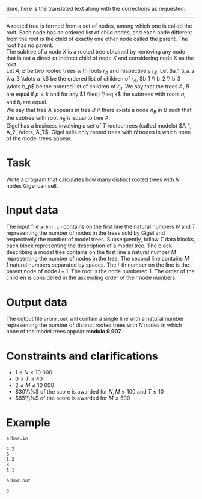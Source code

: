 Sure, here is the translated text along with the corrections as requested:

---

A rooted tree is formed from a set of nodes, among which one is called the root. Each node has an ordered list of child nodes, and each node different from the root is the child of exactly one other node called the parent. The root has no parent.  
The subtree of a node $X$ is a rooted tree obtained by removing any node that is not a direct or indirect child of node $X$ and considering node $X$ as the root.  
Let $A$, $B$ be two rooted trees with roots $r_A$ and respectively $r_B$. Let $a_1 \\ a_2 \\ a_3 \\dots a_k$ be the ordered list of children of $r_A$, $b_1 \\ b_2 \\ b_3 \\dots b_p$ be the ordered list of children of $r_B$. We say that the trees $A$, $B$ are equal if $p=k$ and for any $1 \\leq i \\leq k$ the subtrees with roots $a_i$ and $b_i$ are equal.  
We say that tree $A$ appears in tree $B$ if there exists a node $n_B$ in $B$ such that the subtree with root $n_B$ is equal to tree $A$.  
Gigel has a business involving a set of $T$ rooted trees (called models) $A_1, A_2, \\dots, A_T$. Gigel sells only rooted trees with $N$ nodes in which none of the model trees appear.

# Task

Write a program that calculates how many distinct rooted trees with $N$ nodes Gigel can sell.

# Input data

The input file `arbnr.in` contains on the first line the natural numbers $N$ and $T$ representing the number of nodes in the trees sold by Gigel and respectively the number of model trees. Subsequently, follow $T$ data blocks, each block representing the description of a model tree. The block describing a model tree contains on the first line a natural number $M$ representing the number of nodes in the tree. The second line contains $M-1$ natural numbers separated by spaces. The $i$-th number on the line is the parent node of node $i+1$. The root is the node numbered $1$. The order of the children is considered in the ascending order of their node numbers.

# Output data

The output file `arbnr.out` will contain a single line with a natural number representing the number of distinct rooted trees with $N$ nodes in which none of the model trees appear **modulo $9 \ 907$**.

# Constraints and clarifications

* $1 \leq N \leq 10 \ 000$
* $0 \leq T \leq 40$
* $2 \leq M \leq 10 \ 000$
* $30\\\%$ of the score is awarded for $N,M \leq 100$ and $T \leq 10$
* $65\\\%$ of the score is awarded for $M \leq 500$

# Example

`arbnr.in`
```
4 2
3
1 2
3
1 1
```

`arbnr.out`
```
3

